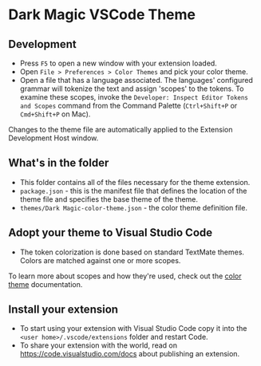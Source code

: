 # Dark Magic VSCode Theme

## Development
* Press `F5` to open a new window with your extension loaded.
* Open `File > Preferences > Color Themes` and pick your color theme.
* Open a file that has a language associated. The languages' configured grammar will tokenize the text and assign 'scopes' to the tokens. To examine these scopes, invoke the `Developer: Inspect Editor Tokens and Scopes` command from the Command Palette (`Ctrl+Shift+P` or `Cmd+Shift+P` on Mac).

Changes to the theme file are automatically applied to the Extension Development Host window.

## What's in the folder
* This folder contains all of the files necessary for the theme extension.
* `package.json` - this is the manifest file that defines the location of the theme file and specifies the base theme of the theme.
* `themes/Dark Magic-color-theme.json` - the color theme definition file.

## Adopt your theme to Visual Studio Code
* The token colorization is done based on standard TextMate themes. Colors are matched against one or more scopes.

To learn more about scopes and how they're used, check out the [color theme](https://code.visualstudio.com/api/extension-guides/color-theme) documentation.

## Install your extension
* To start using your extension with Visual Studio Code copy it into the `<user home>/.vscode/extensions` folder and restart Code.
* To share your extension with the world, read on https://code.visualstudio.com/docs about publishing an extension.
